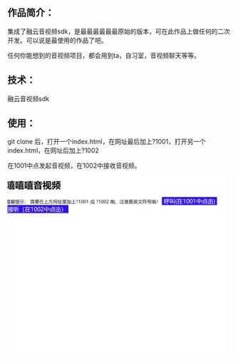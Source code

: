 ## 作品简介：

集成了融云音视频sdk，是最最最最最最原始的版本，可在此作品上做任何的二次开发。可以说是最使用的作品了吧。

任何你能想到的音视频项目，都会用到ta，自习室，音视频聊天等等。

## 技术：

融云音视频sdk

## 使用：

git clone 后，打开一个index.html，在网址最后加上?1001，打开另一个index.html，在网址后加上?1002

在1001中点发起音视频，在1002中接收音视频。

<img src="1.png">

